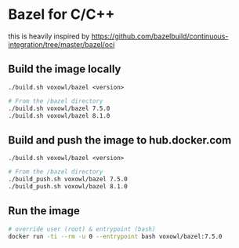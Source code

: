# Bazel for C/C++

this is heavily inspired by https://github.com/bazelbuild/continuous-integration/tree/master/bazel/oci

## Build the image locally

`./build.sh voxowl/bazel <version>`

```sh
# From the /bazel directory
./build.sh voxowl/bazel 7.5.0
./build.sh voxowl/bazel 8.1.0
```

## Build and push the image to hub.docker.com

`./build.sh voxowl/bazel <version>`

```sh
# From the /bazel directory
./build_push.sh voxowl/bazel 7.5.0
./build_push.sh voxowl/bazel 8.1.0
```

## Run the image

```sh
# override user (root) & entrypoint (bash)
docker run -ti --rm -u 0 --entrypoint bash voxowl/bazel:7.5.0
```
